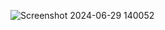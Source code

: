 ![Screenshot 2024-06-29 140052](https://github.com/SaurabhBadola8/Virat-Centuries-Performance-Power-BI-visualization/assets/173368852/df01eb02-7813-4e46-ba4a-022bedfa40e7)
